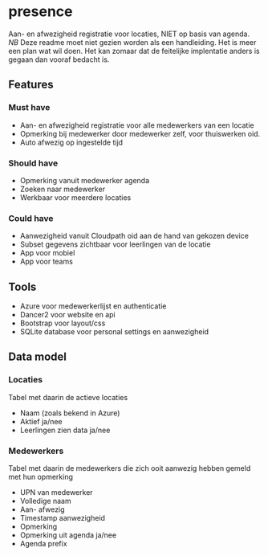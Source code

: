 # presence
Aan- en afwezigheid registratie voor locaties, NIET op basis van agenda.
_NB_
Deze readme moet niet gezien worden als een handleiding. Het is meer een plan wat wil doen. Het kan zomaar dat de feitelijke implentatie anders is gegaan dan vooraf bedacht is.

## Features

### Must have
- Aan- en afwezigheid registratie voor alle medewerkers van een locatie
- Opmerking bij medewerker door medewerker zelf, voor thuiswerken oid.
- Auto afwezig op ingestelde tijd

### Should have  
- Opmerking vanuit medewerker agenda
- Zoeken naar medewerker
- Werkbaar voor meerdere locaties

### Could have
- Aanwezigheid vanuit Cloudpath oid aan de hand van gekozen device
- Subset gegevens zichtbaar voor leerlingen van de locatie
- App voor mobiel
- App voor teams

## Tools
 - Azure voor medewerkerlijst en authenticatie
 - Dancer2 voor website en api
 - Bootstrap voor layout/css
 - SQLite database voor personal settings en aanwezigheid

## Data model

### Locaties
Tabel met daarin de actieve locaties
- Naam (zoals bekend in Azure)
- Aktief ja/nee
- Leerlingen zien data ja/nee

### Medewerkers
Tabel met daarin de medewerkers die zich ooit aanwezig hebben gemeld met hun opmerking
- UPN van medewerker
- Volledige naam
- Aan- afwezig
- Timestamp aanwezigheid
- Opmerking
- Opmerking uit agenda ja/nee
- Agenda prefix
